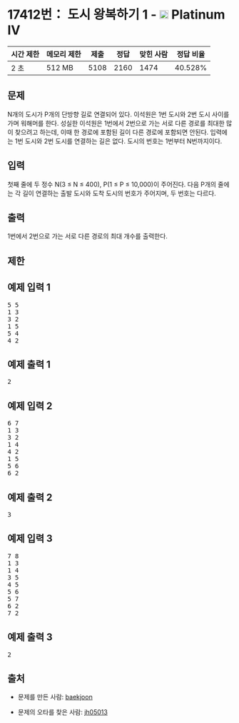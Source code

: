 # 17412번： 도시 왕복하기 1 - <img src="https://static.solved.ac/tier_small/17.svg" style="height:20px" /> Platinum IV



| 시간 제한 | 메모리 제한 | 제출 | 정답 | 맞힌 사람 | 정답 비율 |
| --- | --- | --- | --- | --- | --- |
| 2 초 | 512 MB | 5108 | 2160 | 1474 | 40.528% |
## 문제

N개의 도시가 P개의 단방향 길로 연결되어 있다. 이석원은 1번 도시와 2번 도시 사이를 가며 워해머를 한다. 성실한 이석원은 1번에서 2번으로 가는 서로 다른 경로를 최대한 많이 찾으려고 하는데, 이때 한 경로에 포함된 길이 다른 경로에 포함되면 안된다. 입력에는 1번 도시와 2번 도시를 연결하는 길은 없다. 도시의 번호는 1번부터 N번까지이다.

## 입력

첫째 줄에 두 정수 N(3 ≤ N ≤ 400), P(1 ≤ P ≤ 10,000)이 주어진다. 다음 P개의 줄에는 각 길이 연결하는 출발 도시와 도착 도시의 번호가 주어지며, 두 번호는 다르다.

## 출력

1번에서 2번으로 가는 서로 다른 경로의 최대 개수를 출력한다.

## 제한

## 예제 입력 1

<pre>5 5
1 3
3 2
1 5
5 4
4 2
</pre>
## 예제 출력 1

<pre>2
</pre>
## 예제 입력 2

<pre>6 7
1 3
3 2
1 4
4 2
1 5
5 6
6 2
</pre>
## 예제 출력 2

<pre>3
</pre>
## 예제 입력 3

<pre>7 8
1 3
1 4
3 5
4 5
5 6
5 7
6 2
7 2
</pre>
## 예제 출력 3

<pre>2
</pre>
## 출처

- 문제를 만든 사람: [baekjoon](/user/baekjoon)

- 문제의 오타를 찾은 사람: [jh05013](/user/jh05013)